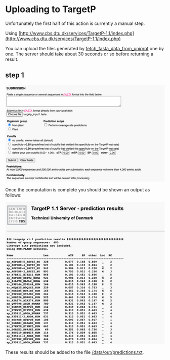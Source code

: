# Uploading to TargetP

Unfortunately the first half of this action is currently a manual step.

Using [http://www.cbs.dtu.dk/services/TargetP-1.1/index.php](http://www.cbs.dtu.dk/services/TargetP-1.1/index.php)

You can upload the files generated by [fetch_fasta_data_from_uniprot](../fetch_fasta_data_from_uniprot/data/out/fasta) one by one. The server should take about 30 seconds or so before returning a result.

## step 1

![Step 1](./howto/step1.png?raw=true)

Once the computation is complete you should be shown an output as follows:

![Step 2](./howto/step2.png?raw=true)

These results should be added to the file [/data/out/predictions.txt](./data/out/predictions.txt).
